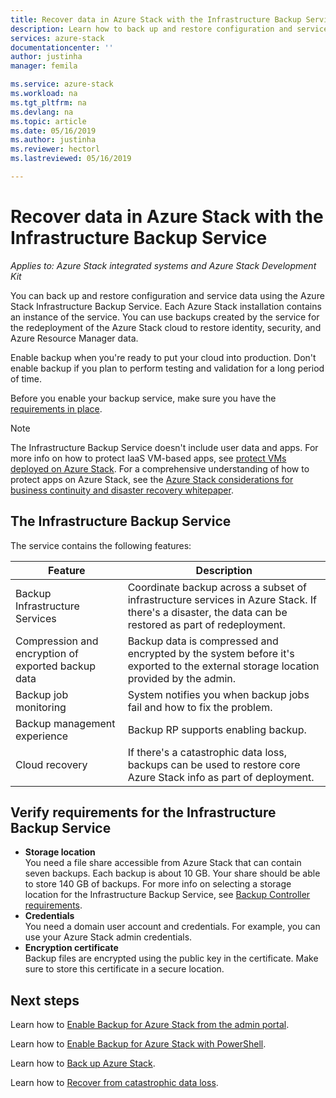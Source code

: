 ```yaml
---
title: Recover data in Azure Stack with the Infrastructure Backup Service | Microsoft Docs
description: Learn how to back up and restore configuration and service data in Azure Stack using the Infrastructure Backup Service.
services: azure-stack
documentationcenter: ''
author: justinha
manager: femila

ms.service: azure-stack
ms.workload: na
ms.tgt_pltfrm: na
ms.devlang: na
ms.topic: article
ms.date: 05/16/2019
ms.author: justinha
ms.reviewer: hectorl
ms.lastreviewed: 05/16/2019

---
```

# Recover data in Azure Stack with the Infrastructure Backup Service

*Applies to: Azure Stack integrated systems and Azure Stack Development Kit*

You can back up and restore configuration and service data using the Azure Stack Infrastructure Backup Service. Each Azure Stack installation contains an instance of the service. You can use backups created by the service for the redeployment of the Azure Stack cloud to restore identity, security, and Azure Resource Manager data.

Enable backup when you're ready to put your cloud into production. Don't enable backup if you plan to perform testing and validation for a long period of time.

Before you enable your backup service, make sure you have the [requirements in place](#verify-requirements-for-the-infrastructure-backup-service).

> [!Note]  
> The Infrastructure Backup Service doesn't include user data and apps. For more info on how to protect IaaS VM-based apps, see [protect VMs deployed on Azure Stack](../user/azure-stack-manage-vm-protect.md). For a comprehensive understanding of how to protect apps on Azure Stack, see the [Azure Stack considerations for business continuity and disaster recovery whitepaper](https://aka.ms/azurestackbcdrconsiderationswp).

## The Infrastructure Backup Service

The service contains the following features:

| Feature                                            | Description                                                                                                                                                |
|----------------------------------------------------|------------------------------------------------------------------------------------------------------------------------------------------------------------|
| Backup Infrastructure Services                     | Coordinate backup across a subset of infrastructure services in Azure Stack. If there's a disaster, the data can be restored as part of redeployment. |
| Compression and encryption of exported backup data | Backup data is compressed and encrypted by the system before it's exported to the external storage location provided by the admin.                |
| Backup job monitoring                              | System notifies you when backup jobs fail and how to fix the problem.                                                                                                |
| Backup management experience                       | Backup RP supports enabling backup.                                                                                                                         |
| Cloud recovery                                     | If there's a catastrophic data loss, backups can be used to restore core Azure Stack info as part of deployment.                                 |

## Verify requirements for the Infrastructure Backup Service

- **Storage location**  
  You need a file share accessible from Azure Stack that can contain seven backups. Each backup is about 10 GB. Your share should be able to store 140 GB of backups. For more info on selecting a storage location for the Infrastructure Backup Service, see [Backup Controller requirements](azure-stack-backup-reference.md#backup-controller-requirements).
- **Credentials**  
  You need a domain user account and credentials. For example, you can use your Azure Stack admin credentials.
- **Encryption certificate**  
  Backup files are encrypted using the public key in the certificate. Make sure to store this certificate in a secure location. 


## Next steps

Learn how to [Enable Backup for Azure Stack from the admin portal](azure-stack-backup-enable-backup-console.md).

Learn how to [Enable Backup for Azure Stack with PowerShell](azure-stack-backup-enable-backup-powershell.md).

Learn how to [Back up Azure Stack](azure-stack-backup-back-up-azure-stack.md).

Learn how to [Recover from catastrophic data loss](azure-stack-backup-recover-data.md).
